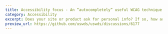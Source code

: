 ```yaml
---
title: Accessibility focus - An “autocompletely” useful WCAG technique!
category: Accessibility
excerpt: Does your site or product ask for personal info? If so, how are you putting [WCAG 1.3.5](https://www.w3.org/WAI/WCAG21/Understanding/identify-input-purpose) into practice? 
preview_url: https://github.com/uswds/uswds/discussions/6177
---
```

